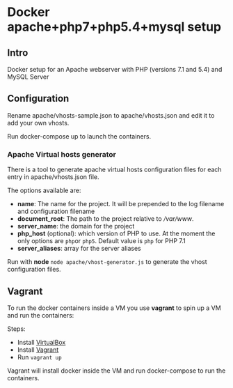 # Docker apache+php7+php5.4+mysql setup

## Intro
Docker setup for an Apache webserver with PHP (versions 7.1 and 5.4) and MySQL Server

## Configuration
Rename apache/vhosts-sample.json to apache/vhosts.json and edit it to add your own vhosts.

Run docker-compose up to launch the containers.

### Apache Virtual hosts generator
There is a tool to generate apache virtual hosts configuration files for each entry in apache/vhosts.json file. 

The options available are:

 - __name__: The name for the project. It will be prepended to the log filename and configuration filename
 - __document\_root__:  The path to the project relative to _/var/www_.
 - __server\_name__: the domain for the project
 - __php\_host__ (optional): which version of PHP to use. At the moment the only options are `php`or `php5`. Default value is `php` for PHP 7.1
 - __server\_aliases__: array for the server aliases

Run with __node__ ```node apache/vhost-generator.js``` to generate the vhost configuration files.

## Vagrant
To run the docker containers inside a VM you use __vagrant__ to spin up a VM and run the containers:

Steps: 

- Install [VirtualBox](https://www.virtualbox.org/wiki/Downloads)
- Install [Vagrant](https://www.vagrantup.com/)
- Run ```vagrant up```

Vagrant will install docker inside the VM and run docker-compose to run the containers.